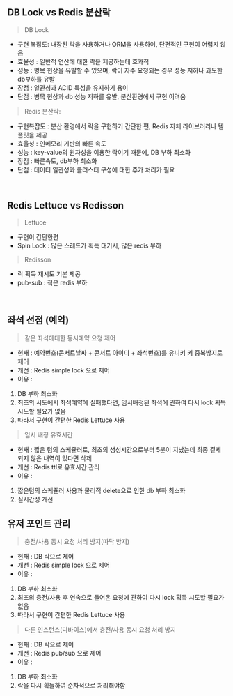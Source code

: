 <h2>DB Lock vs Redis 분산락</h2>

>DB Lock

- 구현 복잡도: 내장된 락을 사용하거나 ORM을 사용하여, 단편적인 구현이 어렵지 않음
- 효율성 : 일반적 연산에 대한 락을 제공하는데 효과적
- 성능 : 병목 현상을 유발할 수 있으며, 락이 자주 요청되는 경우 성능 저하나 과도한 db부하를 유발
- 장점 : 일관성과  ACID 특성을 유지하기 용이
- 단점 : 병목 현상과 db 성능 저하를 유발, 분산환경에서 구현 어려움

>Redis 분산락:

- 구현복잡도 : 분산 환경에서 락을 구현하기 간단한 편, Redis 자체 라이브러리나 템플릿을 제공
- 효율성 : 인메모리 기반의 빠른 속도
- 성능 : key-value의 원자성을 이용한 락이기 때문에, DB 부하 최소화
- 장점 : 빠른속도, db부하 최소화
- 단점 : 데이터 일관성과 클러스터 구성에 대한 추가 처리가 필요

<br>

<h2>Redis Lettuce vs Redisson</h2>

>Lettuce
- 구현이 간단한편
- Spin Lock : 많은 스레드가 획득 대기시, 많은 redis 부하

>Redisson
- 락 획득 재시도 기본 제공
- pub-sub : 적은 redis 부하

<br>


<h2>좌석 선점 (예약)</h2>

>같은 좌석에대한 동시예약 요청 제어

- 현재 : 예약번호(콘서트날짜 + 콘서트 아이디 + 좌석번호)를 유니키 키 중복방지로 제어
- 개선 : Redis simple lock 으로 제어
- 이유 :
1) DB 부하 최소화
2) 최초의 시도에서 좌석예약에 실패했다면, 임시배정된 좌석에 관하여 다시 lock 획득 시도할 필요가 없음
3) 따라서 구현이 간편한 Redis Lettuce 사용

>임시 배정 유효시간 

- 현재 : 짧은 텀의 스케쥴러로, 최초의 생성시간으로부터 5분이 지났는데 최종 결제되지 않은 내역이 있다면 삭제 
- 개선 : Redis ttl로 유효시간 관리
- 이유 :
1) 짧은텀의 스케쥴러 사용과 물리적 delete으로 인한 db 부하 최소화 
2) 실시간성 개선


<h2>유저 포인트 관리</h2>

> 충전/사용 동시 요청 처리 방지(따닥 방지)

- 현재 : DB 락으로 제어
- 개선 : Redis simple lock 으로 제어
- 이유 :
1) DB 부하 최소화
2) 최초의 충전/사용 후 연속으로 들어온 요청에 관하여 다시 lock 획득 시도할 필요가 없음
3) 따라서 구현이 간편한 Redis Lettuce 사용

> 다른 인스턴스(디바이스)에서 충전/사용 동시 요청 처리 방지

- 현재 : DB 락으로 제어
- 개선 : Redis pub/sub 으로 제어
- 이유 :
1) DB 부하 최소화
2) 락을 다시 획들하여 순차적으로 처리해야함



